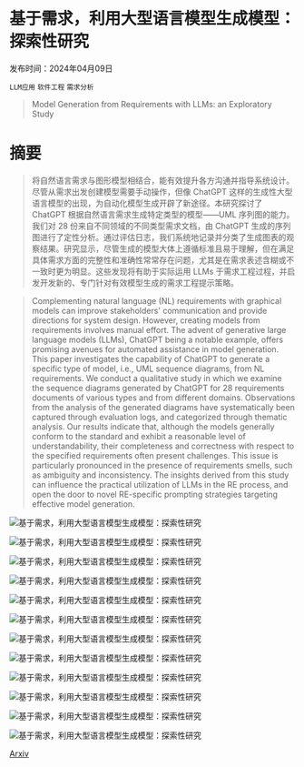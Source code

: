 # 基于需求，利用大型语言模型生成模型：探索性研究

发布时间：2024年04月09日

`LLM应用` `软件工程` `需求分析`

> Model Generation from Requirements with LLMs: an Exploratory Study

# 摘要

> 将自然语言需求与图形模型相结合，能有效提升各方沟通并指导系统设计。尽管从需求出发创建模型需要手动操作，但像 ChatGPT 这样的生成性大型语言模型的出现，为自动化模型生成开辟了新途径。本研究探讨了 ChatGPT 根据自然语言需求生成特定类型的模型——UML 序列图的能力。我们对 28 份来自不同领域的不同类型需求文档，由 ChatGPT 生成的序列图进行了定性分析。通过评估日志，我们系统地记录并分类了生成图表的观察结果。研究显示，尽管生成的模型大体上遵循标准且易于理解，但在满足具体需求方面的完整性和准确性常常存在问题，尤其是在需求表述含糊或不一致时更为明显。这些发现将有助于实际运用 LLMs 于需求工程过程，并启发开发新的、专门针对有效模型生成的需求工程提示策略。

> Complementing natural language (NL) requirements with graphical models can improve stakeholders' communication and provide directions for system design. However, creating models from requirements involves manual effort. The advent of generative large language models (LLMs), ChatGPT being a notable example, offers promising avenues for automated assistance in model generation. This paper investigates the capability of ChatGPT to generate a specific type of model, i.e., UML sequence diagrams, from NL requirements. We conduct a qualitative study in which we examine the sequence diagrams generated by ChatGPT for 28 requirements documents of various types and from different domains. Observations from the analysis of the generated diagrams have systematically been captured through evaluation logs, and categorized through thematic analysis. Our results indicate that, although the models generally conform to the standard and exhibit a reasonable level of understandability, their completeness and correctness with respect to the specified requirements often present challenges. This issue is particularly pronounced in the presence of requirements smells, such as ambiguity and inconsistency. The insights derived from this study can influence the practical utilization of LLMs in the RE process, and open the door to novel RE-specific prompting strategies targeting effective model generation.

![基于需求，利用大型语言模型生成模型：探索性研究](../../../paper_images/2404.06371/x1.png)

![基于需求，利用大型语言模型生成模型：探索性研究](../../../paper_images/2404.06371/violin.png)

![基于需求，利用大型语言模型生成模型：探索性研究](../../../paper_images/2404.06371/x2.png)

![基于需求，利用大型语言模型生成模型：探索性研究](../../../paper_images/2404.06371/x3.png)

![基于需求，利用大型语言模型生成模型：探索性研究](../../../paper_images/2404.06371/x4.png)

![基于需求，利用大型语言模型生成模型：探索性研究](../../../paper_images/2404.06371/x5.png)

![基于需求，利用大型语言模型生成模型：探索性研究](../../../paper_images/2404.06371/x6.png)

![基于需求，利用大型语言模型生成模型：探索性研究](../../../paper_images/2404.06371/x7.png)

![基于需求，利用大型语言模型生成模型：探索性研究](../../../paper_images/2404.06371/x8.png)

![基于需求，利用大型语言模型生成模型：探索性研究](../../../paper_images/2404.06371/x9.png)

![基于需求，利用大型语言模型生成模型：探索性研究](../../../paper_images/2404.06371/x10.png)

![基于需求，利用大型语言模型生成模型：探索性研究](../../../paper_images/2404.06371/misplaced.png)

[Arxiv](https://arxiv.org/abs/2404.06371)